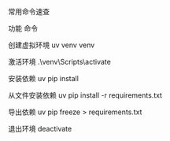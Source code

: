常用命令速查

功能	命令

创建虚拟环境	uv venv venv

激活环境	.\venv\Scripts\activate

安装依赖	uv pip install <package>

从文件安装依赖	uv pip install -r requirements.txt

导出依赖	uv pip freeze > requirements.txt

退出环境	deactivate

